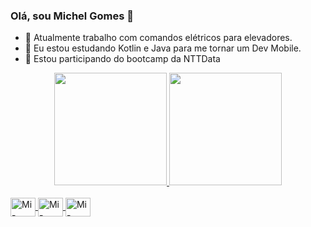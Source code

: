 ### Olá, sou Michel Gomes 👋



- 🔭 Atualmente trabalho com comandos elétricos para elevadores.
- 🌱 Eu estou estudando Kotlin e Java para me tornar um Dev Mobile.
- 👯 Estou participando do bootcamp da NTTData

<div align="center">
  <a href="https://github.com/michel-gomes-pereira">
  <img height="180em" src="https://github-readme-stats.vercel.app/api?username=michel-gomes-pereira&show_icons=true&theme=tokyonight&include_all_commits=true&count_private=true"/>
  <img height="180em" src="https://github-readme-stats.vercel.app/api/top-langs/?username=michel-gomes-pereira&layout=compact&langs_count=7&theme=tokyonight"/>
</div>
<div style="display: inline_block"><br>
  <img align="center" alt="Mi-Android" height="30" width="40" src="https://cdn.jsdelivr.net/gh/devicons/devicon/icons/android/android-original.svg">
  <img align="center" alt="Mi-Java" height="30" width="40" src="https://cdn.jsdelivr.net/gh/devicons/devicon/icons/java/java-original-wordmark.svg">
  <img align="center" alt="Mi-Kotlin" height="30" width="40" src="https://cdn.jsdelivr.net/gh/devicons/devicon/icons/kotlin/kotlin-original.svg">
  
 >
</div>
  
